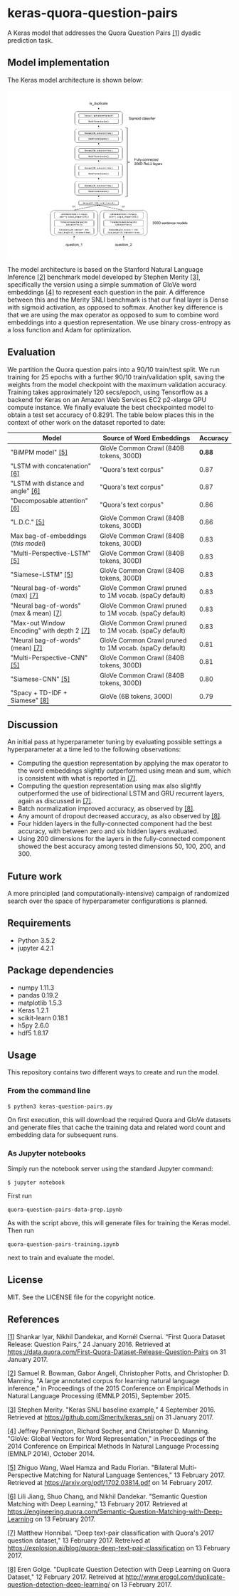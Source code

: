 # keras-quora-question-pairs

A Keras model that addresses the Quora Question Pairs
[[1]](https://data.quora.com/First-Quora-Dataset-Release-Question-Pairs)
dyadic prediction task.

## Model implementation

The Keras model architecture is shown below:

![[Keras model architecture for Quora Question Pairs dyadic prediction]](quora-q-pairs-model.png)

The model architecture is based on the Stanford Natural Language
Inference [[2]](http://nlp.stanford.edu/pubs/snli_paper.pdf) benchmark
model developed by Stephen Merity
[[3]](https://github.com/Smerity/keras_snli), specifically the version
using a simple summation of GloVe word embeddings
[[4]](http://nlp.stanford.edu/pubs/glove.pdf) to represent each
question in the pair. A difference between this and the Merity SNLI
benchmark is that our final layer is Dense with sigmoid activation, as
opposed to softmax. Another key difference is that we are using the
max operator as opposed to sum to combine word embeddings into a
question representation. We use binary cross-entropy as a loss
function and Adam for optimization.

## Evaluation

We partition the Quora question pairs into a 90/10 train/test
split. We run training for 25 epochs with a further 90/10
train/validation split, saving the weights from the model checkpoint
with the maximum validation accuracy. Training takes approximately 120
secs/epoch, using Tensorflow as a backend for Keras on an Amazon Web
Services EC2 p2-xlarge GPU compute instance. We finally evaluate the
best checkpointed model to obtain a test set accuracy of
0.8291. The table below places this in the context of other work
on the dataset reported to date:

| Model | Source of Word Embeddings | Accuracy |
| --- | --- | --- |
| "BiMPM model" [[5]](https://arxiv.org/pdf/1702.03814) | GloVe Common Crawl (840B tokens, 300D) | **0.88** |
| "LSTM with concatenation" [[6]](https://engineering.quora.com/Semantic-Question-Matching-with-Deep-Learning) | "Quora's text corpus" | 0.87 |
| "LSTM with distance and angle" [[6]](https://engineering.quora.com/Semantic-Question-Matching-with-Deep-Learning) | "Quora's text corpus" | 0.87 |
| "Decomposable attention" [[6]](https://engineering.quora.com/Semantic-Question-Matching-with-Deep-Learning) | "Quora's text corpus" | 0.86 |
| "L.D.C." [[5]](https://arxiv.org/pdf/1702.03814) | GloVe Common Crawl (840B tokens, 300D) | 0.86 |
| Max bag-of-embeddings (*this model*) | GloVe Common Crawl (840B tokens, 300D) | 0.83 |
| "Multi-Perspective-LSTM" [[5]](https://arxiv.org/pdf/1702.03814) | GloVe Common Crawl (840B tokens, 300D) | 0.83 |
| "Siamese-LSTM" [[5]](https://arxiv.org/pdf/1702.03814) | GloVe Common Crawl (840B tokens, 300D) | 0.83 |
| "Neural bag-of-words" (max) [[7]](https://explosion.ai/blog/quora-deep-text-pair-classification) | GloVe Common Crawl pruned to 1M vocab. (spaCy default) | 0.83 |
| "Neural bag-of-words" (max & mean) [[7]](https://explosion.ai/blog/quora-deep-text-pair-classification) | GloVe Common Crawl pruned to 1M vocab. (spaCy default) | 0.83 |
| "Max-out Window Encoding" with depth 2 [[7]](https://explosion.ai/blog/quora-deep-text-pair-classification) | GloVe Common Crawl pruned to 1M vocab. (spaCy default) | 0.83 |
| "Neural bag-of-words" (mean) [[7]](https://explosion.ai/blog/quora-deep-text-pair-classification) | GloVe Common Crawl pruned to 1M vocab. (spaCy default) | 0.81 |
| "Multi-Perspective-CNN" [[5]](https://arxiv.org/pdf/1702.03814) | GloVe Common Crawl (840B tokens, 300D) | 0.81 |
| "Siamese-CNN" [[5]](https://arxiv.org/pdf/1702.03814) | GloVe Common Crawl (840B tokens, 300D) | 0.80 |
| "Spacy + TD-IDF + Siamese" [[8]](http://www.erogol.com/duplicate-question-detection-deep-learning/) | GloVe (6B tokens, 300D) | 0.79 |


## Discussion

An initial pass at hyperparameter tuning by evaluating possible
settings a hyperparameter at a time led to the following observations:

* Computing the question representation by applying the max operator to the word embeddings slightly outperformed using mean and sum, which is consistent with what is reported in [[7]](https://explosion.ai/blog/quora-deep-text-pair-classification).
* Computing the question representation using max also slightly outperformed the use of bidirectional LSTM and GRU recurrent layers, again as discussed in [[7]](https://explosion.ai/blog/quora-deep-text-pair-classification).
* Batch normalization improved accuracy, as observed by [[8]](http://www.erogol.com/duplicate-question-detection-deep-learning/).
* Any amount of dropout decreased accuracy, as also observed by [[8]](http://www.erogol.com/duplicate-question-detection-deep-learning/).
* Four hidden layers in the fully-connected component had the best accuracy, with between zero and six hidden layers evaluated.
* Using 200 dimensions for the layers in the fully-connected component showed the best accuracy among tested dimensions 50, 100, 200, and 300.

## Future work

A more principled (and computationally-intensive) campaign of
randomized search over the space of hyperparameter configurations is
planned.

## Requirements

* Python 3.5.2
* jupyter 4.2.1

## Package dependencies

* numpy 1.11.3
* pandas 0.19.2
* matplotlib 1.5.3
* Keras 1.2.1
* scikit-learn 0.18.1
* h5py 2.6.0
* hdf5 1.8.17

## Usage

This repository contains two different ways to create and run the model.

### From the command line

    $ python3 keras-question-pairs.py

On first execution, this will download the required Quora and GloVe datasets and generate files that cache the training data and related word count and embedding data for subsequent runs.

### As Jupyter notebooks

Simply run the notebook server using the standard Jupyter command:

    $ jupyter notebook

First run 

    quora-question-pairs-data-prep.ipynb

As with the script above, this will generate files for training the Keras model. Then run

    quora-question-pairs-training.ipynb
    
next to train and evaluate the model.

## License

MIT. See the LICENSE file for the copyright notice.

## References

[[1]](https://data.quora.com/First-Quora-Dataset-Release-Question-Pairs) Shankar Iyar, Nikhil Dandekar, and Kornél Csernai. “First Quora Dataset Release: Question Pairs,” 24 January 2016. Retrieved at https://data.quora.com/First-Quora-Dataset-Release-Question-Pairs on 31 January 2017.

[[2]](http://nlp.stanford.edu/pubs/snli_paper.pdf)  Samuel R. Bowman, Gabor Angeli, Christopher Potts, and Christopher D. Manning. "A large annotated corpus for learning natural language inference," in Proceedings of the 2015 Conference on Empirical Methods in Natural Language Processing (EMNLP 2015), September 2015.

[[3]](https://github.com/Smerity/keras_snli) Stephen Merity. "Keras SNLI baseline example,” 4 September 2016. Retrieved at https://github.com/Smerity/keras_snli on 31 January 2017.

[[4]](http://nlp.stanford.edu/pubs/glove.pdf) Jeffrey Pennington, Richard Socher, and Christopher D. Manning. "GloVe: Global Vectors for Word Representation," in Proceedings of the 2014 Conference on Empirical Methods In Natural Language Processing (EMNLP 2014), October 2014.

[[5]](https://arxiv.org/pdf/1702.03814) Zhiguo Wang, Wael Hamza and Radu Florian. "Bilateral Multi-Perspective Matching for Natural Language Sentences," 13 February 2017.  Retrieved at https://arxiv.org/pdf/1702.03814.pdf on 14 February 2017.

[[6]](https://engineering.quora.com/Semantic-Question-Matching-with-Deep-Learning) Lili Jiang, Shuo Chang, and Nikhil Dandekar. "Semantic Question Matching with Deep Learning," 13 February 2017. Retrieved at https://engineering.quora.com/Semantic-Question-Matching-with-Deep-Learning on 13 February 2017.

[[7]](https://explosion.ai/blog/quora-deep-text-pair-classification) Matthew Honnibal. "Deep text-pair classification with Quora's 2017 question dataset," 13 February 2017. Retreived at https://explosion.ai/blog/quora-deep-text-pair-classification on 13 February 2017.

[[8]](http://www.erogol.com/duplicate-question-detection-deep-learning/) Eren Golge. "Duplicate Question Detection with Deep Learning on Quora Dataset," 12 February 2017. Retreived at http://www.erogol.com/duplicate-question-detection-deep-learning/ on 13 February 2017.
